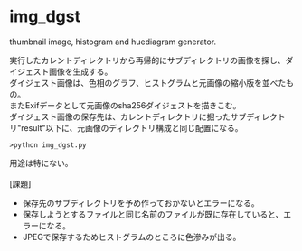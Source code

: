 # img_dgst
thumbnail image, histogram and huediagram generator.

実行したカレントディレクトリから再帰的にサブディレクトリの画像を探し、ダイジェスト画像を生成する。<br>
ダイジェスト画像は、色相のグラフ、ヒストグラムと元画像の縮小版を並べたもの。<br>
またExifデータとして元画像のsha256ダイジェストを描きこむ。<br>
ダイジェスト画像の保存先は、カレントディレクトリに掘ったサブディレクトリ"result"以下に、元画像のディレクトリ構成と同じ配置になる。<br>

```
>python img_dgst.py
```

用途は特にない。<br>
<br>
[課題]<br>
- 保存先のサブディレクトリを予め作っておかないとエラーになる。<br>
- 保存しようとするファイルと同じ名前のファイルが既に存在していると、エラーになる。<br>
- JPEGで保存するためヒストグラムのところに色滲みが出る。<br>
